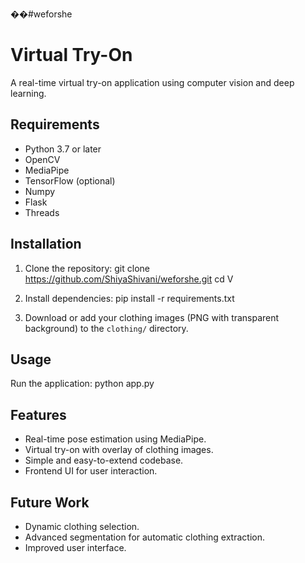 ��# w e f o r s h e 

# Virtual Try-On

A real-time virtual try-on application using computer vision and deep learning.

## Requirements
- Python 3.7 or later
- OpenCV
- MediaPipe
- TensorFlow (optional)
- Numpy
- Flask
- Threads

## Installation
1. Clone the repository:
   git clone https://github.com/ShiyaShivani/weforshe.git
   cd V

2. Install dependencies:
   pip install -r requirements.txt

3. Download or add your clothing images (PNG with transparent background) to the `clothing/` directory.

## Usage
Run the application:
    python app.py

## Features
- Real-time pose estimation using MediaPipe.
- Virtual try-on with overlay of clothing images.
- Simple and easy-to-extend codebase.
- Frontend UI for user interaction.

## Future Work
- Dynamic clothing selection.
- Advanced segmentation for automatic clothing extraction.
- Improved user interface.

 
